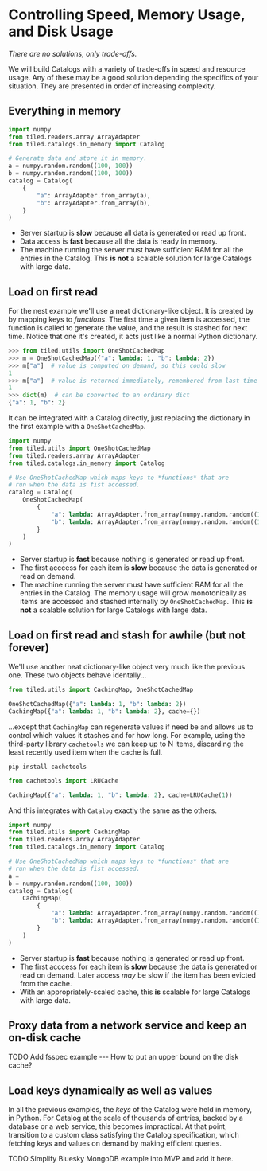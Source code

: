 # Controlling Speed, Memory Usage, and Disk Usage

*There are no solutions, only trade-offs.*

We will build Catalogs with a variety of trade-offs in speed and resource
usage. Any of these may be a good solution depending the specifics of your
situation. They are presented in order of increasing complexity.

## Everything in memory

```python
import numpy
from tiled.readers.array ArrayAdapter
from tiled.catalogs.in_memory import Catalog

# Generate data and store it in memory.
a = numpy.random.random((100, 100))
b = numpy.random.random((100, 100))
catalog = Catalog(
    {
        "a": ArrayAdapter.from_array(a),
        "b": ArrayAdapter.from_array(b),
    }
)
```
* Server startup is **slow** because all data is generated or read up front.
* Data access is **fast** because all the data is ready in memory.
* The machine running the server must have sufficient RAM for all the entries in the Catalog.
  This **is not** a scalable solution for large Catalogs with large data.

## Load on first read

For the nest example we'll use a neat dictionary-like object. It is created by
by mapping keys to *functions*. The first time a given item is accessed, the
function is called to generate the value, and the result is stashed for next time.
Notice that one it's created, it acts just like a normal Python dictionary.

```python
>>> from tiled.utils import OneShotCachedMap
>>> m = OneShotCachedMap({"a": lambda: 1, "b": lambda: 2})
>>> m["a"]  # value is computed on demand, so this could slow
1
>>> m["a"]  # value is returned immediately, remembered from last time
1
>>> dict(m)  # can be converted to an ordinary dict
{"a": 1, "b": 2}
```

It can be integrated with a Catalog directly, just replacing the dictionary
in the first example with a ``OneShotCachedMap``.

```python
import numpy
from tiled.utils import OneShotCachedMap
from tiled.readers.array ArrayAdapter
from tiled.catalogs.in_memory import Catalog

# Use OneShotCachedMap which maps keys to *functions* that are
# run when the data is fist accessed.
catalog = Catalog(
    OneShotCachedMap(
        {
            "a": lambda: ArrayAdapter.from_array(numpy.random.random((100, 100))),
            "b": lambda: ArrayAdapter.from_array(numpy.random.random((100, 100))),
        }
    )
)
```

* Server startup is **fast** because nothing is generated or read up front.
* The first acccess for each item is **slow** because the data is generated or
  read on demand.
* The machine running the server must have sufficient RAM for all the entries
  in the Catalog. The memory usage will grow monotonically as items are
  accessed and stashed internally by ``OneShotCachedMap``. This **is not** a
  scalable solution for large Catalogs with large data.

## Load on first read and stash for awhile (but not forever)

We'll use another neat dictionary-like object very much like the previous one.
These two objects behave identally...

```python
from tiled.utils import CachingMap, OneShotCachedMap

OneShotCachedMap({"a": lambda: 1, "b": lambda: 2})
CachingMap({"a": lambda: 1, "b": lambda: 2}, cache={})
```

...except that ``CachingMap`` can regenerate values if need be and allows us
to control which values it stashes and for how long. For example, using the
third-party library ``cachetools`` we can keep up to N items, discarding the least
recently used item when the cache is full.

```
pip install cachetools
```

```python
from cachetools import LRUCache

CachingMap({"a": lambda: 1, "b": lambda: 2}, cache=LRUCache(1))
```

And this integrates with ``Catalog`` exactly the same as the others.

```python
import numpy
from tiled.utils import CachingMap
from tiled.readers.array ArrayAdapter
from tiled.catalogs.in_memory import Catalog

# Use OneShotCachedMap which maps keys to *functions* that are
# run when the data is fist accessed.
a = 
b = numpy.random.random((100, 100))
catalog = Catalog(
    CachingMap(
        {
            "a": lambda: ArrayAdapter.from_array(numpy.random.random((100, 100))),
            "b": lambda: ArrayAdapter.from_array(numpy.random.random((100, 100))),
        }
    )
)
```

* Server startup is **fast** because nothing is generated or read up front.
* The first acccess for each item is **slow** because the data is generated or
  read on demand. Later access *may* be slow if the item has been evicted
  from the cache.
* With an appropriately-scaled cache, this **is** scalable for large Catalogs
  with large data.

## Proxy data from a network service and keep an on-disk cache

TODO Add fsspec example --- How to put an upper bound on the disk cache?

## Load keys dynamically as well as values

In all the previous examples, the *keys* of the Catalog were held in memory,
in Python. For Catalog at the scale of thousands of entries, backed by a
database or a web service, this becomes impractical. At that point, transition
to a custom class satisfying the Catalog specification, which fetching keys
and values on demand by making efficient queries.

TODO Simplify Bluesky MongoDB example into MVP and add it here.